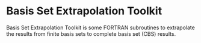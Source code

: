 # Basis Set Extrapolation Toolkit

Basis Set Extrapolation Toolkit is some FORTRAN subroutines to extrapolate the results from 
finite basis sets to complete basis set (CBS) results.
